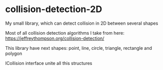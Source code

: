 # collision-detection-2D
My small library, which can detect collision in 2D between several shapes

Most of all collision detection algorithms I take from here: https://jeffreythompson.org/collision-detection/

This library have next shapes: point, line, circle, triangle, rectangle and polygon

ICollision interface unite all this structures
